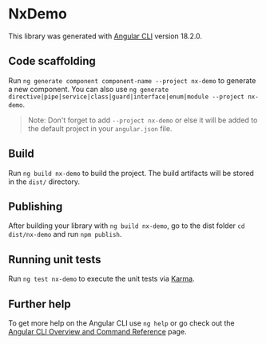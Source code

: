 # NxDemo

This library was generated with [Angular CLI](https://github.com/angular/angular-cli) version 18.2.0.

## Code scaffolding

Run `ng generate component component-name --project nx-demo` to generate a new component. You can also use `ng generate directive|pipe|service|class|guard|interface|enum|module --project nx-demo`.
> Note: Don't forget to add `--project nx-demo` or else it will be added to the default project in your `angular.json` file. 

## Build

Run `ng build nx-demo` to build the project. The build artifacts will be stored in the `dist/` directory.

## Publishing

After building your library with `ng build nx-demo`, go to the dist folder `cd dist/nx-demo` and run `npm publish`.

## Running unit tests

Run `ng test nx-demo` to execute the unit tests via [Karma](https://karma-runner.github.io).

## Further help

To get more help on the Angular CLI use `ng help` or go check out the [Angular CLI Overview and Command Reference](https://angular.dev/tools/cli) page.
